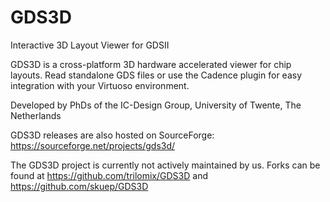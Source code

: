 # GDS3D
Interactive 3D Layout Viewer for GDSII

GDS3D is a cross-platform 3D hardware accelerated viewer for chip layouts. Read standalone GDS files or use the Cadence plugin for easy integration with your Virtuoso environment.

Developed by PhDs of the IC-Design Group, University of Twente, The Netherlands

GDS3D releases are also hosted on SourceForge: https://sourceforge.net/projects/gds3d/

The GDS3D project is currently not actively maintained by us.
Forks can be found at https://github.com/trilomix/GDS3D and https://github.com/skuep/GDS3D